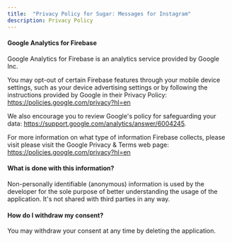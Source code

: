 ```yaml
---
title:  "Privacy Policy for Sugar: Messages for Instagram"
description: Privacy Policy
---
```


#### Google Analytics for Firebase

Google Analytics for Firebase is an analytics service provided by Google Inc.

You may opt-out of certain Firebase features through your mobile device settings, such as your device advertising settings or by following the instructions provided by Google in their Privacy Policy: https://policies.google.com/privacy?hl=en

We also encourage you to review Google's policy for safeguarding your data: https://support.google.com/analytics/answer/6004245.

For more information on what type of information Firebase collects, please visit please visit the Google Privacy & Terms web page: https://policies.google.com/privacy?hl=en


#### What is done with this information?
Non-personally identifiable (anonymous) information is used by the developer for the sole purpose of better understanding the usage of the application. It's not shared with third parties in any way.

#### How do I withdraw my consent?
You may withdraw your consent at any time by deleting the application.
